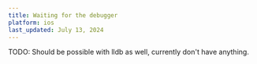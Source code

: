 ```yaml
---
title: Waiting for the debugger
platform: ios
last_updated: July 13, 2024
---
```


TODO: Should be possible with lldb as well, currently don't have anything.
